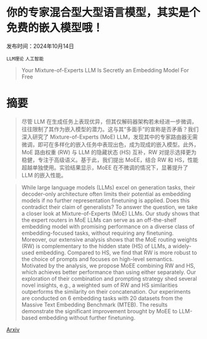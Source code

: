 # 你的专家混合型大型语言模型，其实是个免费的嵌入模型哦！

发布时间：2024年10月14日

`LLM理论` `人工智能`

> Your Mixture-of-Experts LLM Is Secretly an Embedding Model For Free

# 摘要

> 尽管 LLM 在生成任务上表现优异，但其仅解码器架构若未经进一步微调，往往限制了其作为嵌入模型的潜力。这与其“多面手”的宣称是否矛盾？我们深入研究了 Mixture-of-Experts (MoE) LLM，发现其中的专家路由器无需微调，即可在多样化的嵌入任务中表现出色，成为现成的嵌入模型。此外，MoE 路由权重 (RW) 与 LLM 的隐藏状态 (HS) 互补，RW 对提示选择更为稳健，专注于高级语义。基于此，我们提出 MoEE，结合 RW 和 HS，性能超越单独使用。实验结果显示，MoEE 在不微调的情况下，显著提升了 LLM 的嵌入性能。

> While large language models (LLMs) excel on generation tasks, their decoder-only architecture often limits their potential as embedding models if no further representation finetuning is applied. Does this contradict their claim of generalists? To answer the question, we take a closer look at Mixture-of-Experts (MoE) LLMs. Our study shows that the expert routers in MoE LLMs can serve as an off-the-shelf embedding model with promising performance on a diverse class of embedding-focused tasks, without requiring any finetuning. Moreover, our extensive analysis shows that the MoE routing weights (RW) is complementary to the hidden state (HS) of LLMs, a widely-used embedding. Compared to HS, we find that RW is more robust to the choice of prompts and focuses on high-level semantics. Motivated by the analysis, we propose MoEE combining RW and HS, which achieves better performance than using either separately. Our exploration of their combination and prompting strategy shed several novel insights, e.g., a weighted sum of RW and HS similarities outperforms the similarity on their concatenation. Our experiments are conducted on 6 embedding tasks with 20 datasets from the Massive Text Embedding Benchmark (MTEB). The results demonstrate the significant improvement brought by MoEE to LLM-based embedding without further finetuning.

[Arxiv](https://arxiv.org/abs/2410.10814)